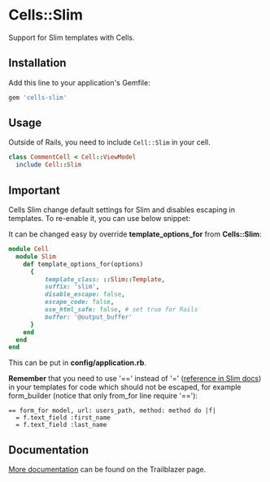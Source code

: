 # Cells::Slim

Support for Slim templates with Cells.

## Installation

Add this line to your application's Gemfile:

```ruby
gem 'cells-slim'
```

## Usage

Outside of Rails, you need to include `Cell::Slim` in your cell.

```ruby
class CommentCell < Cell::ViewModel
  include Cell::Slim
```

## Important

Cells Slim change default settings for Slim and disables escaping in templates.
To re-enable it, you can use below snippet:

It can be changed easy by override **template_options_for** from **Cells::Slim**:
```ruby
module Cell
  module Slim
    def template_options_for(options)
      {
          template_class: ::Slim::Template,
          suffix: 'slim',
          disable_escape: false,
          escape_code: false,
          use_html_safe: false, # set true for Rails
          buffer: '@output_buffer'
      }
    end
  end
end
```

This can be put in **config/application.rb**.

**Remember** that you need to use '==' instead of '=' ([reference in Slim docs](http://www.rubydoc.info/gems/slim/frames#Output_without_HTML_escaping___)) in your templates for code which should not be escaped, for example form_builder (notice that only from_for line require '=='):
```
== form_for model, url: users_path, method: method do |f|
  = f.text_field :first_name
  = f.text_field :last_name
```

## Documentation

[More documentation](http://trailblazer.to/gems/cells/templates.html) can be found on the Trailblazer page.
